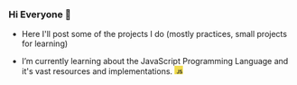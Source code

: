 ### Hi Everyone 👋

- Here I'll post some of the projects I do (mostly practices, small projects for learning)

- I’m currently learning about the JavaScript Programming Language and it's vast resources and implementations. <img src="https://raw.githubusercontent.com/github/explore/80688e429a7d4ef2fca1e82350fe8e3517d3494d/topics/javascript/javascript.png" width="15" height="15">

